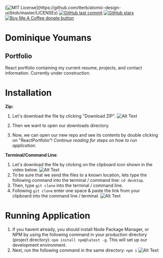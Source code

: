 [![MIT License](https://img.shields.io/apm/l/atomic-design-ui.svg?)](https://github.com/tterb/atomic-design-ui/blob/master/LICENSEs)
[![GitHub last commit](https://img.shields.io/github/last-commit/google/skia.svg?style=flat)](https://github.com/21-Coding/ReactPortfolio/commits/master)
[![GitHub stars](https://img.shields.io/github/stars/badges/shields.svg?style=social&label=Stars&style=flat)]()
<span class="badge-buymeacoffee"><a href="" title="Donate to this project using Buy Me A Coffee"><img src="https://img.shields.io/badge/buy%20me%20a%20coffee-donate-yellow.svg" alt="Buy Me A Coffee donate button" /></a></span>

# Dominique Youmans

## Portfolio

React portfolio containing my current resume, projects, and contact information. Currently under construction.

# Installation
**Zip:** 

 1. Let's download the file by clicking "Download ZIP".
 ![Alt Text](https://media.giphy.com/media/RiJofmYaOD7kw51YIu/giphy.gif)

 2. Then we want to open our downloads directory.
 3. Now, we can open our new repo and see its contents by double clicking on "ReactPortfolio"! *Continue reading for steps on how to run application.*

**Terminal/Command Line**:

 1. Let's download the file by clicking on the clipboard icon shown in the video below.
 ![Alt Text](https://media.giphy.com/media/W6ipq7dDh65YC4ieNB/giphy.gif)
 2. To be sure that we send the files to a known location, lets type the following command into the terminal / command line:
 `cd desktop`.
 3. Then, type `git clone` into the terminal / command line.
 4. Following `git clone` enter one space & paste the link from your clipboard into the command line / terminal.
 ![Alt Text](https://media.giphy.com/media/WRRNx739BzfoM0mkaw/giphy.gif)																																							
# Running Application
 1. If you havent already, you should install Node Package Manager, or NPM by using the following command in your production directory (project directory):
 `npm install npm@latest -g`. This will set up our development environment.
 2. Next, run the following command in the same directory: `npm i`
 ![Alt Text](https://media.giphy.com/media/LmU4SdbCXmyPSOugzI/giphy.gif)
 




